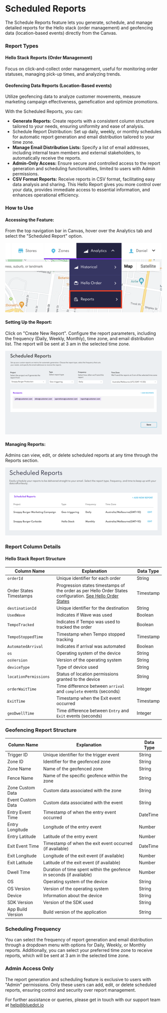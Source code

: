 Scheduled Reports
=============

The Schedule Reports feature lets you generate, schedule, and manage detailed reports for the Hello stack (order management) and geofencing data (location-based events) directly from the Canvas.

### Report Types
#### Hello Stack Reports (Order Management)
Focus on click-and-collect order management, useful for monitoring order statuses, managing pick-up times, and analyzing trends.

#### Geofencing Data Reports (Location-Based events)
Utilize geofencing data to analyze customer movements, measure marketing campaign effectiveness, gamefication and optimize promotions.


With the Scheduled Reports, you can:
* **Generate Reports:** Create reports with a consistent column structure tailored to your needs, ensuring uniformity and ease of analysis.
* Schedule Report Distribution: Set up daily, weekly, or monthly schedules for automatic report generation and email distribution tailored to your time zone.
* **Manage Email Distribution Lists:** Specify a list of email addresses, including internal team members and external stakeholders, to automatically receive the reports.
* **Admin-Only Access:** Ensure secure and controlled access to the report generation and scheduling functionalities, limited to users with Admin permissions.
* **CSV Format Reports:** Receive reports in CSV format, facilitating easy data analysis and sharing.
This Hello Report gives you more control over your data, provides immediate access to essential information, and enhances operational efficiency.

### How to Use

#### Accessing the Feature:
From the top navigation bar in Canvas, hover over the Analytics tab and select the "Scheduled Report" option.

![](../../assets/Hello%20Reports%20-%201.png)

#### Setting Up the Report:
Click on "Create New Report".
Configure the report parameters, including the frequency (Daily, Weekly, Monthly), time zone, and email distribution list.
 The report will be sent at 3 am in the selected time zone.

![](../../assets/Hello%20Reports%20-%202.png)

#### Managing Reports:
Admins can view, edit, or delete scheduled reports at any time through the Reports section.

![](../../assets/Hello%20Reports%20-%203.png)
 

### Report Column Details

#### Hello Stack Report Structure

| Column Name            | Explanation                                                  | Data Type |
|------------------------|--------------------------------------------------------------|-----------|
| `orderId`              | Unique identifier for each order                             | String    |
| Order States Timestamps| Progression states timestamps of the order as per Hello Order States configuration. [See Hello Order States](../../Hello%20Screens/Custom%20Order%20States.md)  | Timestamp    |
| `destinationId`        | Unique identifier for the destination                        | String    |
| `UsedWave`             | Indicates if Wave was used                                   | Boolean   |
| `TempoTracked`         | Indicates if Tempo was used to tracked the order             | Boolean   |
| `TempoStoppedTime`     | Timestamp when Tempo stopped tracking                        | Timestamp |
| `AutomatedArrival`     | Indicates if arrival was automated                           | Boolean   |
| `os`                   | Operating system of the device                               | String    |
| `osVersion`            | Version of the operating system                              | String    |
| `deviceType`           | Type of device used                                          | String    |
| `locationPermissions`  | Status of location permissions granted to the device         | String    |
| `orderWaitTime`        | Time difference between `arrival` and `complete` events (seconds) | Integer   |
| `ExitTime`             | Timestamp when the Exit event occurred                       | Timestamp |
| `geoDwellTime`         | Time difference between `Entry` and `Exit` events (seconds)  | Integer   |

### Geofencing Report Structure

| Column Name        | Explanation                                | Data Type |
|--------------------|--------------------------------------------|-----------|
| Trigger ID         | Unique identifier for the trigger event    | String    |
| Zone ID            | Identifier for the geofenced zone          | String    |
| Zone Name          | Name of the geofenced zone                 | String    |
| Fence Name         | Name of the specific geofence within the zone | String |
| Zone Custom Data   | Custom data associated with the zone       | String    |
| Event Custom Data  | Custom data associated with the event      | String    |
| Entry Event Time   | Timestamp of when the entry event occurred | DateTime  |
| Entry Longitude    | Longitude of the entry event               | Number     |
| Entry Latitude     | Latitude of the entry event                | Number     |
| Exit Event Time    | Timestamp of when the exit event occurred (if available) | DateTime |
| Exit Longitude     | Longitude of the exit event (if available) | Number     |
| Exit Latitude      | Latitude of the exit event (if available)  | Number     |
| Dwell Time         | Duration of time spent within the geofence in seconds (if available) | Number     |
| OS                 | Operating system of the device             | String    |
| OS Version         | Version of the operating system            | String    |
| Device             | Information about the device               | String    |
| SDK Version        | Version of the SDK used                    | String    |
| App Build Version  | Build version of the application           | String    |


### Scheduling Frequency 
You can select the frequency of report generation and email distribution through a dropdown menu with options for Daily, Weekly, or Monthly reports. Additionally, you can select your preferred time zone to receive reports, which will be sent at 3 am in the selected time zone.

### Admin Access Only
The report generation and scheduling feature is exclusive to users with "Admin" permissions. Only these users can add, edit, or delete scheduled reports, ensuring control and security over report management.

For further assistance or queries,  please get in touch with our support team at [help@bluedot.io](mailto:help@bluedot.io)
